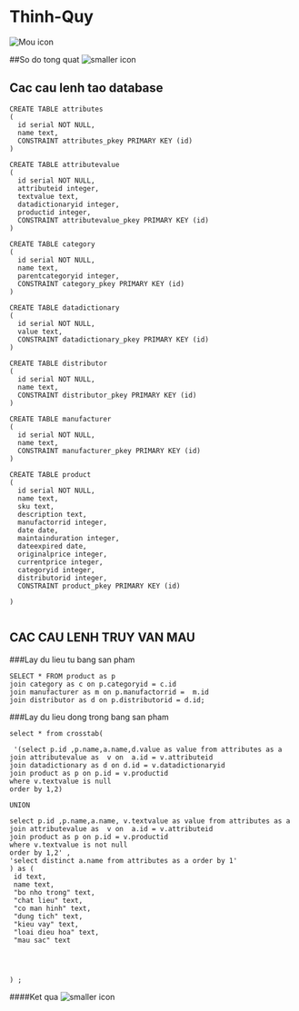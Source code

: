 # Thinh-Quy

![Mou icon](http://25.io/mou/Mou_128.png)





##So do tong quat
![smaller icon](http://oi61.tinypic.com/2saxi0g.jpg)





## Cac cau lenh tao database
```
CREATE TABLE attributes
(
  id serial NOT NULL,
  name text,
  CONSTRAINT attributes_pkey PRIMARY KEY (id)
)
```
```
CREATE TABLE attributevalue
(
  id serial NOT NULL,
  attributeid integer,
  textvalue text,
  datadictionaryid integer,
  productid integer,
  CONSTRAINT attributevalue_pkey PRIMARY KEY (id)
)
```
```
CREATE TABLE category
(
  id serial NOT NULL,
  name text,
  parentcategoryid integer,
  CONSTRAINT category_pkey PRIMARY KEY (id)
)
```
```
CREATE TABLE datadictionary
(
  id serial NOT NULL,
  value text,
  CONSTRAINT datadictionary_pkey PRIMARY KEY (id)
)
```
```
CREATE TABLE distributor
(
  id serial NOT NULL,
  name text,
  CONSTRAINT distributor_pkey PRIMARY KEY (id)
)
```
```
CREATE TABLE manufacturer
(
  id serial NOT NULL,
  name text,
  CONSTRAINT manufacturer_pkey PRIMARY KEY (id)
)
```
```
CREATE TABLE product
(
  id serial NOT NULL,
  name text,
  sku text,
  description text,
  manufactorrid integer,
  date date,
  maintainduration integer,
  dateexpired date,
  originalprice integer,
  currentprice integer,
  categoryid integer,
  distributorid integer,
  CONSTRAINT product_pkey PRIMARY KEY (id)

)


```
## CAC CAU LENH TRUY VAN MAU
###Lay du lieu tu bang san pham

```
SELECT * FROM product as p
join category as c on p.categoryid = c.id
join manufacturer as m on p.manufactorrid =  m.id
join distributor as d on p.distributorid = d.id;
```
###Lay du lieu dong trong bang san pham


 ```
 select * from crosstab(
  
  '(select p.id ,p.name,a.name,d.value as value from attributes as a 
join attributevalue as  v on  a.id = v.attributeid
join datadictionary as d on d.id = v.datadictionaryid
join product as p on p.id = v.productid 
where v.textvalue is null
 order by 1,2)

UNION

select p.id ,p.name,a.name, v.textvalue as value from attributes as a 
join attributevalue as  v on  a.id = v.attributeid
join product as p on p.id = v.productid 
where v.textvalue is not null
order by 1,2' ,
'select distinct a.name from attributes as a order by 1'
) as (
  id text,
  name text,
  "bo nho trong" text,
  "chat lieu" text,
  "co man hinh" text,
  "dung tich" text,
  "kieu vay" text,
  "loai dieu hoa" text,
  "mau sac" text
  
  
  
  
) ; 

```

####Ket qua
![smaller icon](http://oi61.tinypic.com/2mpagbn.jpg)